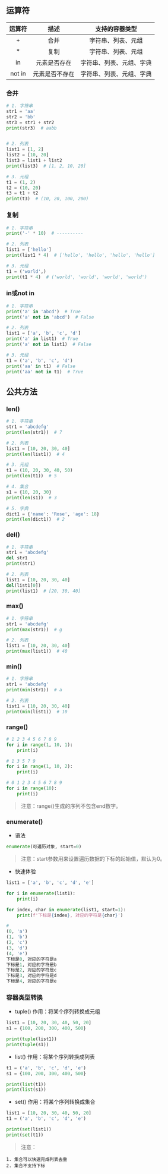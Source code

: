## 运算符
| 运算符 |      描述      |      支持的容器类型      |
| :----: | :------------: | :----------------------: |
|   +    |      合并      |    字符串、列表、元组    |
|   *    |      复制      |    字符串、列表、元组    |
|   in   |  元素是否存在  | 字符串、列表、元组、字典 |
| not in | 元素是否不存在 | 字符串、列表、元组、字典 |

### 合并
``` python
# 1. 字符串
str1 = 'aa'
str2 = 'bb'
str3 = str1 + str2
print(str3)  # aabb


# 2. 列表
list1 = [1, 2]
list2 = [10, 20]
list3 = list1 + list2
print(list3)  # [1, 2, 10, 20]

# 3. 元组
t1 = (1, 2)
t2 = (10, 20)
t3 = t1 + t2
print(t3)  # (10, 20, 100, 200)
```

### 复制
``` python
# 1. 字符串
print('-' * 10)  # ----------

# 2. 列表
list1 = ['hello']
print(list1 * 4)  # ['hello', 'hello', 'hello', 'hello']

# 3. 元组
t1 = ('world',)
print(t1 * 4)  # ('world', 'world', 'world', 'world')
```

### in或not in

``` python
# 1. 字符串
print('a' in 'abcd')  # True
print('a' not in 'abcd')  # False

# 2. 列表
list1 = ['a', 'b', 'c', 'd']
print('a' in list1)  # True
print('a' not in list1)  # False

# 3. 元组
t1 = ('a', 'b', 'c', 'd')
print('aa' in t1)  # False
print('aa' not in t1)  # True
```

## 公共方法
### len()
``` python
# 1. 字符串
str1 = 'abcdefg'
print(len(str1))  # 7

# 2. 列表
list1 = [10, 20, 30, 40]
print(len(list1))  # 4

# 3. 元组
t1 = (10, 20, 30, 40, 50)
print(len(t1))  # 5

# 4. 集合
s1 = {10, 20, 30}
print(len(s1))  # 3

# 5. 字典
dict1 = {'name': 'Rose', 'age': 18}
print(len(dict1))  # 2
```

### del()
``` python
# 1. 字符串
str1 = 'abcdefg'
del str1
print(str1)

# 2. 列表
list1 = [10, 20, 30, 40]
del(list1[0])
print(list1)  # [20, 30, 40]
```

### max()
``` python
# 1. 字符串
str1 = 'abcdefg'
print(max(str1))  # g

# 2. 列表
list1 = [10, 20, 30, 40]
print(max(list1))  # 40
```


### min()

``` python
# 1. 字符串
str1 = 'abcdefg'
print(min(str1))  # a

# 2. 列表
list1 = [10, 20, 30, 40]
print(min(list1))  # 10
```

### range()

``` python
# 1 2 3 4 5 6 7 8 9
for i in range(1, 10, 1):
    print(i)

# 1 3 5 7 9
for i in range(1, 10, 2):
    print(i)

# 0 1 2 3 4 5 6 7 8 9
for i in range(10):
    print(i)
```

> 注意：range()生成的序列不包含end数字。

### enumerate()
- 语法

``` python
enumerate(可遍历对象, start=0)
```

> 注意：start参数用来设置遍历数据的下标的起始值，默认为0。

- 快速体验

``` python
list1 = ['a', 'b', 'c', 'd', 'e']

for i in enumerate(list1):
    print(i)

for index, char in enumerate(list1, start=1):
    print(f'下标是{index}, 对应的字符是{char}')

#
(0, 'a')
(1, 'b')
(2, 'c')
(3, 'd')
(4, 'e')
下标是0, 对应的字符是a
下标是1, 对应的字符是b
下标是2, 对应的字符是c
下标是3, 对应的字符是d
下标是4, 对应的字符是e
```
### 容器类型转换
- tuple()
作用：将某个序列转换成元组

``` python
list1 = [10, 20, 30, 40, 50, 20]
s1 = {100, 200, 300, 400, 500}

print(tuple(list1))
print(tuple(s1))
```

- list()
作用：将某个序列转换成列表

``` python
t1 = ('a', 'b', 'c', 'd', 'e')
s1 = {100, 200, 300, 400, 500}

print(list(t1))
print(list(s1))
```

- set()
作用：将某个序列转换成集合

``` python
list1 = [10, 20, 30, 40, 50, 20]
t1 = ('a', 'b', 'c', 'd', 'e')

print(set(list1))
print(set(t1))
```

> 注意：

 	1. 集合可以快速完成列表去重
 	2. 集合不支持下标
